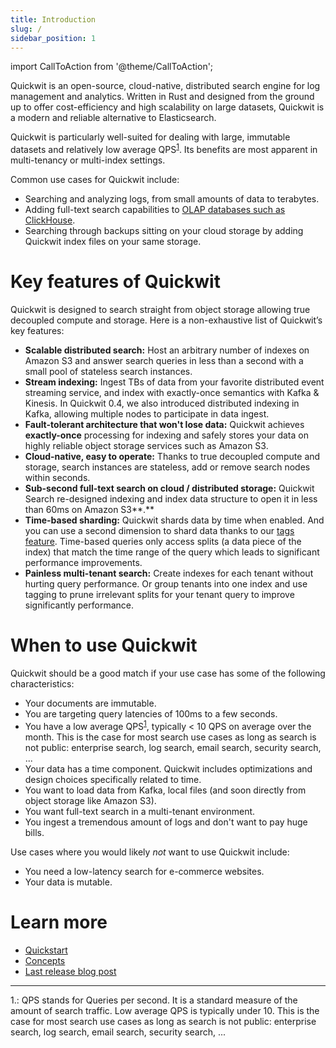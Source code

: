 ```yaml
---
title: Introduction
slug: /
sidebar_position: 1
---
```


import CallToAction from '@theme/CallToAction';

Quickwit is an open-source, cloud-native, distributed search engine for log management and analytics. Written in Rust and designed from the ground up to offer cost-efficiency and high scalability on large datasets, Quickwit is a modern and reliable alternative to Elasticsearch.

<CallToAction
heading='Get started with Quickwit'
description='Get up and running in minutes and start harnessing the power of Quickwit today!'
buttontext='GET STARTED'
to='/docs/main-branch/get-started/quickstart'>
</CallToAction>

Quickwit is particularly well-suited for dealing with large, immutable datasets and relatively low average QPS<sup>[1](#footnote1)</sup>. Its benefits are most apparent in multi-tenancy or multi-index settings.

Common use cases for Quickwit include:

- Searching and analyzing logs, from small amounts of data to terabytes.
- Adding full-text search capabilities to [OLAP databases such as ClickHouse](/tutorials/add-full-text-search-to-your-olap-db).
- Searching through backups sitting on your cloud storage by adding Quickwit index files on your same storage.

# Key features of Quickwit

Quickwit is designed to search straight from object storage allowing true decoupled compute and storage. Here is a non-exhaustive list of Quickwit’s key features:

- **Scalable distributed search:** Host an arbitrary number of indexes on Amazon S3 and answer search queries in less than a second with a small pool of stateless search instances.
- **Stream indexing:** Ingest TBs of data from your favorite distributed event streaming service, and index with exactly-once semantics with Kafka & Kinesis. In Quickwit 0.4, we also introduced distributed indexing in Kafka, allowing multiple nodes to participate in data ingest.
- **Fault-tolerant architecture that won't lose data:** Quickwit achieves **exactly-once** processing for indexing and safely stores your data on highly reliable object storage services such as Amazon S3.
- **Cloud-native, easy to operate:** Thanks to true decoupled compute and storage, search instances are stateless, add or remove search nodes within seconds.
- **Sub-second full-text search on cloud / distributed storage:** Quickwit Search re-designed indexing and index data structure to open it in less than 60ms on Amazon S3**.**
- **Time-based sharding:** Quickwit shards data by time when enabled. And you can use a second dimension to shard data thanks to our [tags feature](./concepts/querying.md). Time-based queries only access splits (a data piece of the index) that match the time range of the query which leads to significant performance improvements.
- **Painless multi-tenant search:** Create indexes for each tenant without hurting query performance. Or group tenants into one index and use tagging to prune irrelevant splits for your tenant query to improve significantly performance.

# When to use Quickwit

Quickwit should be a good match if your use case has some of the following characteristics:

- Your documents are immutable.
- You are targeting query latencies of 100ms to a few seconds.
- You have a low average QPS<sup>[1](#footnote1)</sup>, typically < 10 QPS on average over the month. This is the case for most search use cases as long as search is not public: enterprise search, log search, email search, security search, ...
- Your data has a time component. Quickwit includes optimizations and design choices specifically related to time.
- You want to load data from Kafka, local files (and soon directly from object storage like Amazon S3).
- You want full-text search in a multi-tenant environment.
- You ingest a tremendous amount of logs and don't want to pay huge bills.

Use cases where you would likely *not* want to use Quickwit include:

- You need a low-latency search for e-commerce websites.
- Your data is mutable.

# Learn more

- [Quickstart](./get-started/quickstart.md)
- [Concepts](./concepts/architecture.md)
- [Last release blog post](https://quickwit.io/blog/quickwit-0.3)

---

<a name="footnote1">1.</a>: QPS stands for Queries per second. It is a standard measure of the amount of search traffic. Low average QPS is typically under 10. This is the case for most search use cases as long as search is not public: enterprise search, log search, email search, security search, ...

